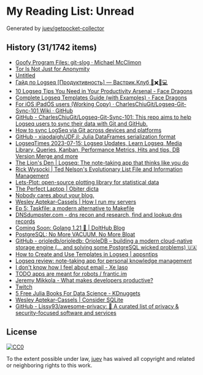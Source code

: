 # My Reading List: Unread

Generated by [juev/getpocket-collector](https://github.com/juev/getpocket-collector)

## History (31/1742 items)

- [Goofy Program Files: git-slog · Michael McClimon](https://www.mcclimon.org/blog/goofy-program-files-git-slog/)
- [Tor Is Not Just for Anonymity](https://blog.pastly.net/posts/2022-11-09-tor-is-not-just-for-anonymity/)
- [Untitled](https://www.privatemarket.dev/whatisthis)
- [Гайд по Logseq [Продуктивность] — Вастрик.Клуб 🤘✖️👩💻](https://vas3k.club/post/13608/)
- [10 Logseq Tips You Need in Your Productivity Arsenal - Face Dragons](https://facedragons.com/foss/logseq-tips/)
- [Complete Logseq Templates Guide (with Examples) - Face Dragons](https://facedragons.com/foss/logseq-templates/)
- [For iOS iPadOS users (Working Copy) · CharlesChiuGit/Logseq-Git-Sync-101 Wiki · GitHub](https://github.com/CharlesChiuGit/Logseq-Git-Sync-101/wiki/For-iOS-iPadOS-users-(Working-Copy))
- [GitHub - CharlesChiuGit/Logseq-Git-Sync-101: This repo aims to help Logseq users to sync their data with Git and GitHub.](https://github.com/CharlesChiuGit/Logseq-Git-Sync-101)
- [How to sync LogSeq via Git across devices and platforms](https://martyna.io/how-to-sync-logseq-via-git-across-devices-and-platforms/)
- [GitHub - xiaodaigh/JDF.jl: Julia DataFrames serialization format](https://github.com/xiaodaigh/JDF.jl)
- [LogseqTimes 2023-07-15: Logseq Updates, Learn Logseq, Media Library, Queries, Kanban, Performance Metrics, Hits and tips, DB Version Merge and more](https://www.logseqtimes.com/logseqtimes-2023-07-15-logseq-updates/)
- [The Lion's Den | Logseq: The note-taking app that thinks like you do](https://aires.fyi/blog/logseq-note-taking-app-introduction/)
- [Rick Wysocki | Ted Nelson's Evolutionary List File and Information Management](https://rickwysocki.com/posts/2023/07/ted-nelsons-evolutionary-list-file-and-information-management/)
- [Lets-Plot: open-source plotting library for statistical data](https://lets-plot.org)
- [The Perfect Laptop | Obiter dicta](https://blog.brossia.com/posts/the_perfect_laptop/)
- [Nobody cares about your blog.](https://www.alexmolas.com/2023/07/15/nobody-cares-about-your-blog.html)
- [Wesley Aptekar-Cassels | How I run my servers](https://blog.wesleyac.com/posts/how-i-run-my-servers)
- [Ep 5: Taskfile: a modern alternative to Makefile](https://cloudnativeengineer.substack.com/p/ep-5-taskfile-a-modern-alternative)
- [DNSdumpster.com - dns recon and research, find and lookup dns records](https://dnsdumpster.com)
- [Coming Soon: Golang 1.21 🚀 | DoltHub Blog](https://www.dolthub.com/blog/2023-07-07-golang-1.21-release/)
- [PostgreSQL: No More VACUUM, No More Bloat](https://www.orioledata.com/blog/no-more-vacuum-in-postgresql/)
- [GitHub - orioledb/orioledb: OrioleDB – building a modern cloud-native storage engine (... and solving some PostgreSQL wicked problems) 🇺🇦](https://github.com/orioledb/orioledb)
- [How to Create and Use Templates in Logseq | appsntips](https://www.appsntips.com/learn/create-use-templates-logseq/)
- [Logseq review: note-taking app for personal knowledge management](https://www.appsntips.com/logseq-review-note-taking-personal-knowledge-management-app/)
- [I don't know how I feel about email - Xe Iaso](https://xeiaso.net/blog/idk-about-email)
- [TODO apps are meant for robots / frantic.im](https://frantic.im/todo-for-robots/)
- [Jeremy Mikkola - What makes developers productive?](https://jeremymikkola.com/posts/developer_productivity.html)
- [Twitch](https://www.twitch.tv/princessxen)
- [5 Free Julia Books For Data Science - KDnuggets](https://www.kdnuggets.com/2023/06/5-free-julia-books-data-science.html)
- [Wesley Aptekar-Cassels | Consider SQLite](https://blog.wesleyac.com/posts/consider-sqlite)
- [GitHub - Lissy93/awesome-privacy: 🦄 A curated list of privacy & security-focused software and services](https://github.com/Lissy93/awesome-privacy)

## License

[![CC0](https://mirrors.creativecommons.org/presskit/buttons/88x31/svg/cc-zero.svg)](https://creativecommons.org/publicdomain/zero/1.0/)

To the extent possible under law, [juev](https://github.com/juev) has waived all copyright and related or neighboring rights to this work.
